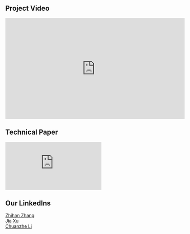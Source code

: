 ## Project Video

<iframe width="560" height="315" src="https://www.youtube.com/embed/videoseries?list=PLx0sYbCqOb8TBPRdmBHs5Iftvv9TPboYG" frameborder="0" allow="autoplay; encrypted-media" allowfullscreen></iframe>

## Technical Paper

<embed src="https://zlxteam2020.github.io/Life-Simulator/EDD-Life%20Simulator.pdf" />

## Our LinkedIns

<a href="https://www.linkedin.com/in/zhihan-zhang-840176169/">Zhihan Zhang</a><br>
<a href="https://www.linkedin.com/in/jia-xu0602/">Jia Xu</a><br>
<a href="https://www.linkedin.com/in/chuanzhe-ashley-li-249a1416a/">Chuanzhe Li</a><br>

